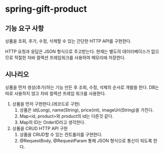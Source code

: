 # spring-gift-product

## 기능 요구 사항

상품을 조회, 추가, 수정, 삭제할 수 있는 간단한 HTTP API를 구현한다.

HTTP 요청과 응답은 JSON 형식으로 주고받는다. 현재는 별도의 데이터베이스가 없으므로 적절한 자바 컬렉션 프레임워크를 사용하여 메모리에 저장한다.

## 시나리오

상품을 먼저 생성(추가)하는 기능 만든 후 조회, 수정, 삭제의 순서로 개발을 한다. DB는 따로 사용하지 않고 자바 컬렉션 프레임 워크를 사용한다.

1. 상품을 먼저 구현한다.(레코드로 구현)
    1. 상품은 id(Long), name(String), price(int), imageUrl(String)을 가진다.
    2. Map<id, product>와 product의 id는 다른것 같다.
    3. Map의 ID는 OrderID라고 생각한다. 
1. 상품을 CRUD HTTP API 구현
    1. 상품을 CRUD할 수 있는 컨트롤러를 구현한다.
    2. @RequestBody, @RequestParam 통해 JSON 형식으로 통신이 되도록 한다.

